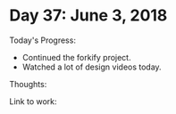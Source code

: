 # Day 37: June 3, 2018

Today's Progress: 
- Continued the forkify project.
- Watched a lot of design videos today.

Thoughts: 

Link to work: 